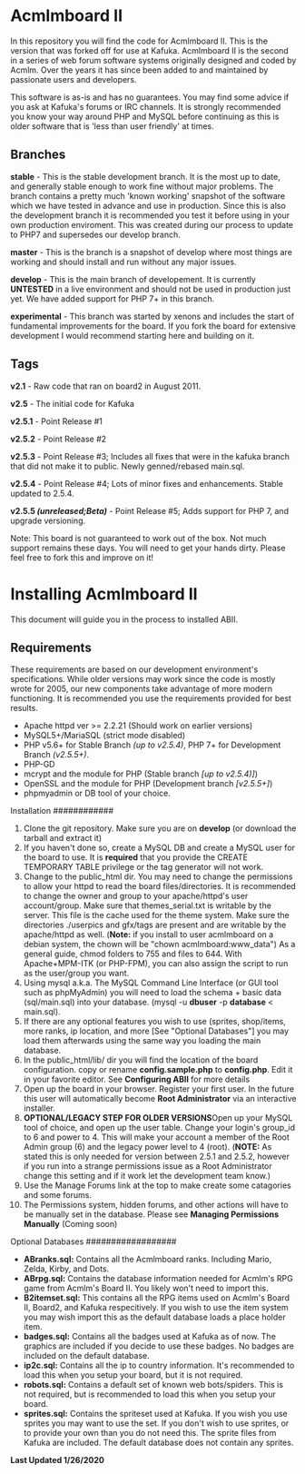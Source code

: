 
# Acmlmboard II
In this repository you will find the code for Acmlmboard II. This is the version that was forked off for use at Kafuka. Acmlmboard II is the second in a series of web forum software systems originally designed and coded by Acmlm. Over the years it has since been added to and maintained by passionate users and developers.

This software is as-is and has no guarantees. You may find some advice if you ask at Kafuka's forums or IRC channels. It is strongly recommended you know your way around PHP and MySQL before continuing as this is older software that is 'less than user friendly' at times.

Branches
-------
**stable** - This is the stable development branch. It is the most up to date, and generally stable enough to work fine without major problems. The branch contains a pretty much 'known working' snapshot of the software which we have tested in advance and use in production. Since this is also the development branch it is recommended you test it before using in your own production enviroment. This was created during our process to update to PHP7 and supersedes our develop branch. 

**master** - This is the branch is a snapshot of develop where most things are working and should install and run without any major issues.

**develop** - This is the main branch of developement. It is currently **UNTESTED** in a live environment and should not be used in production just yet. We have added support for PHP 7+ in this branch.

**experimental** - This branch was started by xenons and includes the start of fundamental improvements for the board. If you fork the board for extensive development I would recommend starting here and building on it.

Tags
-------
**v2.1** - Raw code that ran on board2 in August 2011.

**v2.5** - The initial code for Kafuka

**v2.5.1** - Point Release #1

**v2.5.2** - Point Release #2

**v2.5.3** - Point Release #3; Includes all fixes that were in the kafuka branch that did not make it to public. Newly genned/rebased main.sql.

**v2.5.4** - Point Release #4; Lots of minor fixes and enhancements. Stable updated to 2.5.4.

**v2.5.5 *(unreleased;Beta)*** - Point Release #5; Adds support for PHP 7, and upgrade versioning.

Note: This board is not guaranteed to work out of the box. Not much support remains these days. You will need to get your hands dirty.
Please feel free to fork this and improve on it!
# Installing Acmlmboard II
This document will guide you in the process to installed ABII.

Requirements
------------
These requirements are based on our development environment's specifications. While older versions may work since the code is mostly wrote for 2005, our new components take advantage of more modern functioning. It is recommended you use the requirements provided for best results.

- Apache httpd ver >= 2.2.21 (Should work on earlier versions)
- MySQL5+/MariaSQL (strict mode disabled)
- PHP v5.6+ for Stable Branch *(up to v2.5.4)*, PHP 7+ for Development Branch *(v2.5.5+)*.
- PHP-GD
- mcrypt and the module for PHP (Stable branch *\[up to v2.5.4)\]*)
- OpenSSL and the module for PHP (Development branch *\[v2.5.5+\]*)
- phpmyadmin or DB tool of your choice.

Installation
############
1. Clone the git repository. Make sure you are on **develop** (or download the tarball and extract it)
2. If you haven't done so, create a MySQL DB and create a MySQL user for the board to use. It is **required** that you provide the CREATE TEMPORARY TABLE privilege or the tag generator will not work.
3. Change to the public_html dir. You may need to change the permissions to allow your httpd to read the board files/directories. It is recommended to change the owner and group to your apache/httpd's user account/group. Make sure that themes_serial.txt is writable by the server. This file is the cache used for the theme system. Make sure the directories ./userpics and gfx/tags are present and are writable by the apache/httpd as well. (**Note:** if you install to user acmlmboard on a debian system, the chown will be "chown acmlmboard:www_data") As a general guide, chmod folders to 755 and files to 644. With Apache+MPM-ITK (or PHP-FPM), you can also assign the script to run as the user/group you want.
4. Using mysql a.k.a. The MySQL Command Line Interface (or GUI tool such as phpMyAdmin) you will need to load the schema + basic data (sql/main.sql) into your database. (mysql -u **dbuser** -p **database** < main.sql). 
5. If there are any optional features you wish to use (sprites, shop/items, more ranks, ip location, and more [See "Optional Databases"] you may load them afterwards using the same way you loading the main database.
6. In the public_html/lib/ dir you will find the location of the board configuration. copy or rename **config.sample.php** to **config.php**. Edit it in your favorite editor. See **Configuring ABII** for more details
7. Open up the board in your browser. Register your first user. In the future this user will automatically become **Root Administrator** via an interactive installer. 
8. **OPTIONAL/LEGACY STEP FOR OLDER VERSIONS**Open up your MySQL tool of choice, and open up the user table. Change your login's group_id to 6 and power to 4. This will make your account a member of the Root Admin group (6) and the legacy power level to 4 (root). (**NOTE:** As stated this is only needed for version between 2.5.1 and 2.5.2, however if you run into a strange permissions issue as a Root Administrator change this setting and if it work let the development team know.)
9. Use the Manage Forums link at the top to make create some catagories and some forums.
10. The Permissions system, hidden forums, and other actions will have to be manually set in the database. Please see **Managing Permissions Manually** (Coming soon)

Optional Databases
##################
- **ABranks.sql:** Contains all the Acmlmboard ranks. Including Mario, Zelda, Kirby, and Dots. 
- **ABrpg.sql:** Contains the database information  needed for Acmlm's RPG game from Acmlm's Board II. You likely won't need to import this.  
- **B2itemset.sql:** This contains all the RPG items used on Acmlm's Board II, Board2, and Kafuka respecitively. If you wish to use the item system you may wish import this as the default database loads a place holder item.
- **badges.sql:**  Contains all the badges used at Kafuka as of now. The graphics are included if you decide to use these badges. No badges are included on the default database.
- **ip2c.sql:**  Contains all the ip to country information. It's recommended to load this when you setup your board, but it is not required. 
- **robots.sql:** Contains a default set of known web bots/spiders. This is not required, but is recommended to load this when you setup your board.
- **sprites.sql:**  Contains the spriteset used at Kafuka. If you wish you use sprites you may want to use the set. If you don't wish to use sprites, or to provide your own than you do not need this. The sprite files from Kafuka are included. The default database does not contain any sprites.

**Last Updated 1/26/2020**

